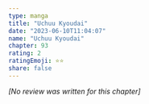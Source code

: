 ```yaml
---
type: manga
title: "Uchuu Kyoudai"
date: "2023-06-10T11:04:07"
name: "Uchuu Kyoudai"
chapter: 93
rating: 2
ratingEmoji: ⭐️⭐️
share: false
---
```


_[No review was written for this chapter]_
